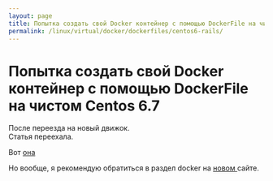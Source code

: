```yaml
---
layout: page
title: Попытка создать свой Docker контейнер с помощью DockerFile на чистом Centos 6.7
permalink: /linux/virtual/docker/dockerfiles/centos6-rails/
---
```



# Попытка создать свой Docker контейнер с помощью DockerFile на чистом Centos 6.7


После переезда на новый движок.  
Статья переехала.

Вот  <a href="http://prev.sysadm.ru/linux/virtual/docker/dockerfiles/centos6-rails.php">она</a>

Но вообще, я рекомендую обратиться в раздел docker на  <a href="http://sysadm.ru/linux/containers/docker/">новом </a> сайте.
